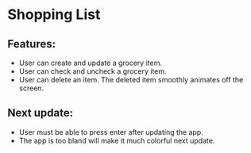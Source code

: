 # Shopping List

## Features:
 - User can create and update a grocery item.
 - User can check and uncheck a grocery item.
 - User can delete an item. The deleted item smoothly animates off the screen.


## Next update:
 - User must be able to press enter after updating the app.
 - The app is too bland will make it much colorful next update.


